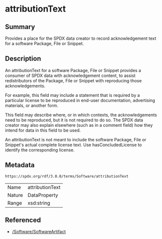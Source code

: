 <!-- Automatically generated by spec-parser v2.3.0 on 2024-07-09T17:43:37.025898+00:00 -->
<!-- SPDX-License-Identifier: Community-Spec-1.0 -->

# attributionText

## Summary

Provides a place for the SPDX data creator to record acknowledgement text for
a software Package, File or Snippet.


## Description

An attributionText for a software Package, File or Snippet provides a consumer
of SPDX data with acknowledgement content, to assist redistributors of the
Package, File or Snippet with reproducing those acknowledgements.

For example, this field may include a statement that is required by a
particular license to be reproduced in end-user documentation, advertising
materials, or another form.

This field may describe where, or in which contexts, the acknowledgements
need to be reproduced, but it is not required to do so. The SPDX data creator
may also explain elsewhere (such as in a comment field) how they intend for
data in this field to be used.

An attributionText is not meant to include the software Package, File or
Snippet's actual complete license text. Use hasConcludedLicense to identify the
corresponding license.


## Metadata

`https://spdx.org/rdf/3.0.0/terms/Software/attributionText`


| | |
|---|---|
| Name | attributionText |
| Nature | DataProperty |
| Range | xsd:string |




## Referenced

- [/Software/SoftwareArtifact](../../Software/Classes/SoftwareArtifact.md)

